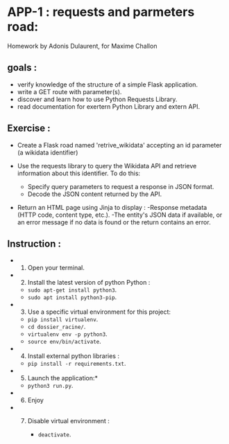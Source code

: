 # APP-1 : requests and parmeters road: 

Homework by Adonis Dulaurent, for Maxime Challon 

## goals : 

- verify knowledge of the structure of a simple Flask application.
- write a GET route with parameter(s).
- discover and learn how to use Python Requests Library.
- read documentation for exertern Python Library and extern API.

## Exercise : 

- Create a Flask road named 'retrive_wikidata' accepting an id parameter (a wikidata identifier)
- Use the requests library to query the Wikidata API and retrieve information about this identifier. To do this:
    - Specify query parameters to request a response in JSON format.
    - Decode the JSON content returned by the API.

- Return an HTML page using Jinja to display :
    -Response metadata (HTTP code, content type, etc.).
    -The entity's JSON data if available, or an error message if no data is found or the return contains an error.

## Instruction : 

- 1. Open your terminal. 

- 2. Install the latest version of python Python :
    - `sudo apt-get install python3`.
    - `sudo apt install python3-pip`.
      
- 3. Use a specific virtual environment for this project:
	-  `pip install virtualenv`.
	- `cd dossier_racine/`.
	- `virtualenv env -p python3`.
	-  `source env/bin/activate`.


- 4. Install external python libraries :
     
    - `pip install -r requirements.txt`.

- 5. Launch the application:*
     
    - `python3 run.py`.

- 6. Enjoy

- 7. Disable virtual environment :
     
     - `deactivate`.


